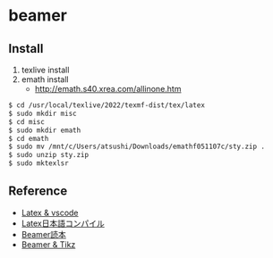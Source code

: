 # beamer

## Install
1. texlive install
2. emath install
    - http://emath.s40.xrea.com/allinone.htm
```bash
$ cd /usr/local/texlive/2022/texmf-dist/tex/latex
$ sudo mkdir misc
$ cd misc
$ sudo mkdir emath
$ cd emath
$ sudo mv /mnt/c/Users/atsushi/Downloads/emathf051107c/sty.zip .
$ sudo unzip sty.zip
$ sudo mktexlsr
```

## Reference
- [Latex & vscode](https://qiita.com/rainbartown/items/d7718f12d71e688f3573)
- [Latex日本語コンパイル](https://gist.github.com/Ikuyadeu/204d06fffd912f441b383eb02463e29b)
- [Beamer読本](https://ayapin-film.sakura.ne.jp/LaTeX/Slides/Beamer-tutorial.pdf)
- [Beamer & Tikz](https://tasusu.github.io/tikz.html)
